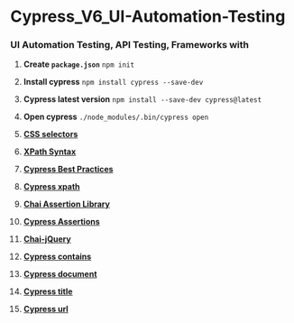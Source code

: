 # Cypress_V6_UI-Automation-Testing
### UI Automation Testing, API Testing, Frameworks with

1. **Create `package.json`**
    ```npm init```
    
2. **Install cypress**
    ```npm install cypress --save-dev```
    
3. **Cypress latest version**
    ```npm install --save-dev cypress@latest```
    
4. **Open cypress**
    ```./node_modules/.bin/cypress open```
    
5. **[CSS selectors](https://developer.mozilla.org/en-US/docs/Web/CSS/CSS_Selectors)**

6. **[XPath Syntax](https://www.w3schools.com/xml/xpath_syntax.asp)**

7. **[Cypress Best Practices](https://docs.cypress.io/guides/references/best-practices#Organizing-Tests-Logging-In-Controlling-State)**

8. **[Cypress xpath](https://github.com/cypress-io/cypress-xpath)**

9. **[Chai Assertion Library](https://www.chaijs.com/)**

10. **[Cypress Assertions](https://docs.cypress.io/guides/references/assertions#Chai)**

11. **[Chai-jQuery](https://docs.cypress.io/guides/references/assertions#Chai-jQuery)**

12. **[Cypress contains](https://docs.cypress.io/api/commands/contains#Syntax)**

13. **[Cypress document](https://docs.cypress.io/api/commands/document#Syntax)**

14. **[Cypress title](https://docs.cypress.io/api/commands/title#Syntax)**

15. **[Cypress url](https://docs.cypress.io/api/commands/url#Syntax)**

       

